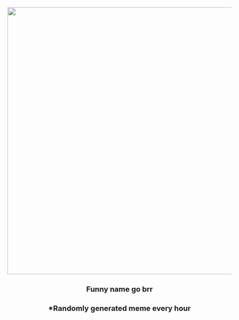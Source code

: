 <p align="center">
        <img src="https://i.redd.it/to71o7rgzvq81.jpg" width="600" height="600">
        </p>
        <h3 align="center">Funny name go brr</h3>
        <h3 align="center">*Randomly generated meme every hour</h3>
    